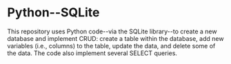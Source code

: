 # Python--SQLite
This repository uses Python code--via the SQLite library--to create a new database and implement CRUD: create a table within the database, add new variables (i.e., columns) to the table, update the data, and delete some of the data. The code also implement several SELECT queries. 
